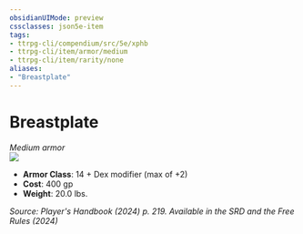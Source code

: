 ```yaml
---
obsidianUIMode: preview
cssclasses: json5e-item
tags:
- ttrpg-cli/compendium/src/5e/xphb
- ttrpg-cli/item/armor/medium
- ttrpg-cli/item/rarity/none
aliases: 
- "Breastplate"
---
```

# Breastplate
*Medium armor*  
![](items/XPHB/Breastplate.webp#right)

- **Armor Class**: 14 + Dex modifier (max of +2)
- **Cost**: 400 gp
- **Weight**: 20.0 lbs.

*Source: Player's Handbook (2024) p. 219. Available in the <span title='Systems Reference Document (5.2)'>SRD</span> and the Free Rules (2024)*